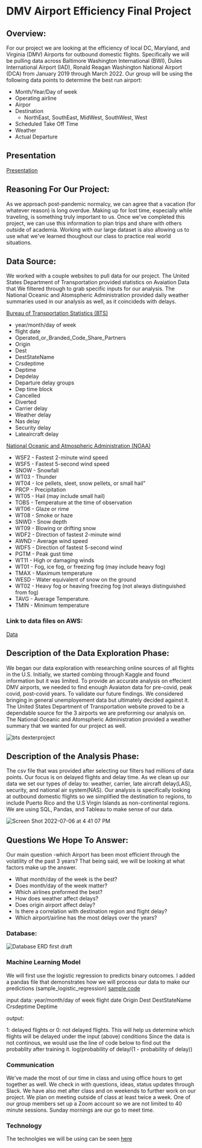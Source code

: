 # DMV Airport Efficiency Final Project

## Overview: 
For our project we are looking at the efficiency of local DC, Maryland, and Virginia (DMV) Airports for outbound domestic flights. Specifically we will be pulling data across Baltimore Washington International (BWI), Dules International Airport (IAD), Ronald Reagan Washington National Airport (DCA) from January 2019 through March 2022. Our group will be using the following data points to determine the best run airport:

* Month/Year/Day of week
* Operating airline
* Airpor
* Destination
     * NorthEast, SouthEast, MidWest, SouthWest, West
* Scheduled Take Off Time
* Weather
* Actual Departure


## Presentation 
[Presentation](https://docs.google.com/presentation/d/1YszyuInGDuC_et4G8m_60k3zDEPiCfOyu6jOvvO_-Hg/edit#slide=id.gf47a8fbfff_1_0)

## Reasoning For Our Project:

As we approach post-pandemic normalcy, we can agree that a vacation (for whatever reason) is long overdue. Making up for lost time, especially while traveling, is something truly important to us. Once we've completed this project, we can use this information to plan trips and share with others outside of academia. Working with our large dataset is also allowing us to use what we've learned thoughout our class to practice real world situations.

## Data Source:

We worked with a couple websites to pull data for our project. The United States Department of Transportation provided statistics on Avaiation Data that We filtered through to grab specific inputs for our analysis. The National Oceanic and Atomspheric Administration provided daily weather summaries used in our analysis as well, as it coincideds with delays.

[Bureau of Transportation Statistics (BTS)](https://www.transtats.bts.gov/DL_SelectFields.aspx?gnoyr_VQ=FGK&QO_fu146_anzr=b0-gvzr)

* year/month/day of week
* flight date
* Operated_or_Branded_Code_Share_Partners
* Origin
* Dest
* DestStateName
* Crsdeptime
* Deptime
* Depdelay
* Departure delay groups
* Dep time block
* Cancelled
* Diverted
* Carrier delay
* Weather delay
* Nas delay
* Security delay
* Lateaircraft delay

[National Oceanic and Atmospheric Administration (NOAA)](https://www.ncdc.noaa.gov/cdo-web/datasets)

* WSF2 - Fastest 2-minute wind speed
* WSF5 - Fastest 5-second wind speed
* SNOW - Snowfall
* WT03 - Thunder
* WT04 - Ice pellets, sleet, snow pellets, or small hail"
* PRCP - Precipitation
* WT05 - Hail (may include small hail)
* TOBS - Temperature at the time of observation
* WT06 - Glaze or rime
* WT08 - Smoke or haze
* SNWD - Snow depth
* WT09 - Blowing or drifting snow
* WDF2 - Direction of fastest 2-minute wind
* AWND - Average wind speed
* WDF5 - Direction of fastest 5-second wind
* PGTM - Peak gust time
* WT11 - High or damaging winds
* WT01 - Fog, ice fog, or freezing fog (may include heavy fog)
* TMAX - Maximum temperature
* WESD - Water equivalent of snow on the ground
* WT02 - Heavy fog or heaving freezing fog (not always distinguished from fog)
* TAVG - Average Temperature.
* TMIN - Minimum temperature

### Link to data files on AWS:

[Data](data_files.md)

## Description of the Data Exploration Phase:

We began our data exploration with researching online sources of all flights in the U.S. Initially, we started combing through Kaggle and found information but it was limited. To provide an accurate analysis on effecient DMV airports, we needed to find enough Avaiaton data for pre-covid, peak covid, post-covid years. To validate our future findings. We considered bringing in general unemployement data but ultimately decided against it. The United States Department of Transportation website proved to be a dependable source for the 3 airports we are preforming our analysis on. The National Oceanic and Atomspheric Administration provided a weather summary that we wanted for our project as well. 

![bts dexterproject](https://user-images.githubusercontent.com/99618784/179411577-4f4184a2-d491-4d2f-aca9-9f6726e91548.PNG)


## Description of the Analysis Phase: 

The csv file that was provided after selecting our filters had millions of data points. Our focus is on delayed flights and delay time. As we clean up our data we set our types of delay to: weather, carrier, late aircraft delay(LAS), security, and national air system(NAS). Our analysis is specifically looking at outbound domestic flights so we simplified the destination to regions, to include Puerto Rico and the U.S Virgin Islands as non-continental regions. We are using SQL, Pandas, and Tableau to make sense of our data. 

![Screen Shot 2022-07-06 at 4 41 07 PM](https://user-images.githubusercontent.com/99618784/178156547-0f4734be-58cd-42f0-ab32-3ac893cf850e.png)

## Questions We Hope To Answer: 
Our main question -which Airport has been most efficient through the volatility of the past 3 years? That being said, we will be looking at what factors make up the answer.

* What month/day of the week is the best?
* Does month/day of the week matter?
* Which airlines preformed the best?
* How does weather affect delays?
* Does origin airport affect delay?
* Is there a correlation with destination region and flight delay?
* Which airport/airline has the most delays over the years?

### Database:

![Database ERD first draft](https://user-images.githubusercontent.com/99618784/178156404-6ebea7fa-4b84-4da8-b44f-9de8016d30ee.png)

### Machine Learning Model
We will first use the logistic regression to predicts binary outcomes. I added a pandas file that demonstrates how we will process our data to make our predictions (sample_logistic_regression)  [sample code](https://github.com/camilabatres/dexter_project/blob/machine_learning_model/sample_logistic_regression.ipynb)

input data: 
year/month/day of week
flight date
Origin
Dest
DestStateName
Crsdeptime
Deptime

output: 

1: delayed flights or 0: not delayed flights.
This will help us determine which flights will be delayed under the input (above) conditions Since the data is not continous, we would use the line of code below to find out the probablity after training it. log(probability of delay/(1 - probability of delay))

### Communication

We've made the most of our time in class and using office hours to get together as well. We check in with questions, ideas, status updates through Slack. We have also met after class and on weekends to further work on our project. We plan on meeting outside of class at least twice a week. One of our group members set up a Zoom account so we are not limited to 40 minute sessions. Sunday mornings are our go to meet time. 

### Technology

The technolgies we will be using can be seen [here](technology.md)
